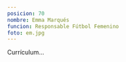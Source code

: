 ```yaml
---
posicion: 70
nombre: Emma Marqués
funcion: Responsable Fútbol Femenino
foto: em.jpg
---
```


Currículum…
